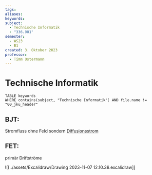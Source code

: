 ```yaml
---
tags: 
aliases: 
keywords: 
subject:
  - Technische Informatik
  - "336.001"
semester:
  - WS23
  - B1
created: 3. Oktober 2023
professor:
  - Timm Ostermann
---
```

  

# Technische Informatik

```dataview
TABLE keywords
WHERE contains(subject, "Technische Informatik") AND file.name != "00_jku_header"
```

## BJT:

Stromfluss ohne Feld sondern [Diffusionsstrom](https://de.wikipedia.org/wiki/Diffusionsstrom)

## FET:

primär Driftströme

![[../assets/Excalidraw/Drawing 2023-11-07 12.10.38.excalidraw]]
